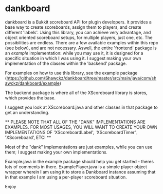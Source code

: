 # dankboard

dankboard is a Bukkit scoreboard API for plugin developers.  It provides a base way to create scoreboards, assign them to players, and create different 'labels'.  Using this library, you can achieve very advantage, and object oriented scoreboard setups, for multiple players, just one, etc.  The possibilities are endless.
There are a few available examples within this repo (see below), and are not necessary.  Aswell, the entire 'frontend' package is an *example* implementation: while you may use it, it is designed for a specific situation in which I was using it.  I suggest making your own implementation of the classes within the 'backend' package.

For examples on how to use this library, see the example package
(https://github.com/Shawckz/dankboard/tree/master/src/main/java/com/shawckz/dankboard/example)

The backend package is where all of the XScoreboard library is stores, which provides the base.

I suggest you look at XScoreboard.java and other classes in that package to get an understanding.

** PLEASE NOTE THAT ALL OF THE "DANK" IMPLEMENTATIONS ARE EXAMPLES.  FOR MOST USAGES, YOU WILL WANT TO CREATE YOUR OWN IMPLEMENTATIONS
OF 'XScoreboardLabel', 'XScoreboardTimer', 'XScoreboard', ETC! **

Most of the "dank" implementations are just examples, while you can use them; I suggest making your own implementations.

Example.java in the example package should help you get started - theres lots of comments in there.
ExamplePlayer.java is a simple player object wrapper wherein I am using it to store a Dankboard instance assuming that in that example
I am using a per-player scoreboard situation.

Enjoy
